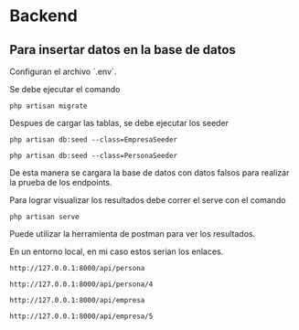 # Backend

## Para insertar datos en la base de datos

Configuran el archivo ´.env´.

Se debe ejecutar el comando

    php artisan migrate

Despues de cargar las tablas, se debe ejecutar los seeder

    php artisan db:seed --class=EmpresaSeeder

    php artisan db:seed --class=PersonaSeeder

De esta manera se cargara la base de datos con datos falsos para realizar la prueba de los endpoints.


Para lograr visualizar los resultados debe correr el serve con el comando

    php artisan serve

Puede utilizar la herramienta de postman para ver los resultados.

En un entorno local, en mi caso estos serian los enlaces.

    http://127.0.0.1:8000/api/persona

    http://127.0.0.1:8000/api/persona/4

    http://127.0.0.1:8000/api/empresa

    http://127.0.0.1:8000/api/empresa/5






